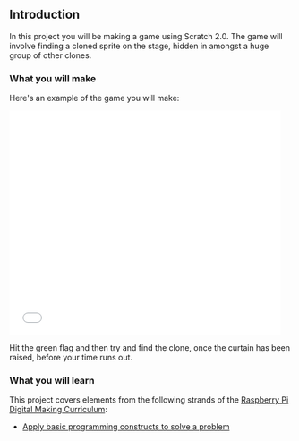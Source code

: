## Introduction

In this project you will be making a game using Scratch 2.0. The game will involve finding a cloned sprite on the stage, hidden in amongst a huge group of other clones.

### What you will make

Here's an example of the game you will make:

<iframe allowtransparency="true" width="485" height="402" src="//scratch.mit.edu/projects/embed/170916029/?autostart=false" frameborder="0" allowfullscreen></iframe>

Hit the green flag and then try and find the clone, once the curtain has been raised, before your time runs out.

### What you will learn

This project covers elements from the following strands of the [Raspberry Pi Digital Making Curriculum](http://rpf.io/curriculum):

+ [Apply basic programming constructs to solve a problem](https://www.raspberrypi.org/curriculum/programming/builder)
